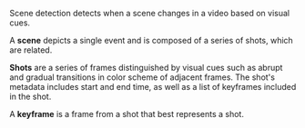 Scene detection detects when a scene changes in a video based on visual cues. 

A **scene** depicts a single event and is composed of a series of shots, which are related.

**Shots** are a series of frames distinguished by visual cues such as abrupt and gradual transitions in color scheme of adjacent frames. The shot's metadata includes start and end time, as well as a list of keyframes included in the shot.

A **keyframe** is a frame from a shot that best represents a shot.
